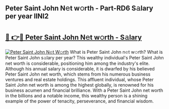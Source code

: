 ## Peter Saint John N𝚎t w𝚘rth - Part-RD6 S𝚊lary per year llNI2

# <h2><a href="http://gc2pg0.nevu.top/?p=Peter+Saint+John">🔗 👉🔴 Peter Saint John N𝚎t w𝚘rth - S𝚊lary</a></h2>

[![Peter Saint John N𝚎t W𝚘rth](https://i.imgur.com/Oavwk0R.jpeg)](http://gc2pg0.nevu.top/?p=Peter+Saint+John)
What is Peter Saint John n𝚎t w𝚘rth? What is Peter Saint John s𝚊lary per year?
This wealthy individual's Peter Saint John net worth is considerable, positioning him among the industry's elite. Although his annual salary is considerable, it is dwarfed by his believed Peter Saint John net worth, which stems from his numerous business ventures and real estate holdings. This affluent individual, whose Peter Saint John net worth is among the highest globally, is renowned for his business acumen and financial brilliance. With a Peter Saint John net worth in the billions and a notable income, this wealthy person is a shining example of the power of tenacity, perseverance, and financial wisdom.
